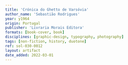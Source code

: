 ```yaml
---
title: 'Crónica do Ghetto de Varsóvia'
author_name: 'Sebastião Rodrigues'
year: y1964
origin: Portugal
publisher: 'Livraria Morais Editora'
formats: [book-cover, book]
disciplines: [graphic-design, typography, photography]
tags: [non-fiction, history, duotone]
ref: sol-030-0012
layout: artifact
date_added: 2022-03-01
---
```

